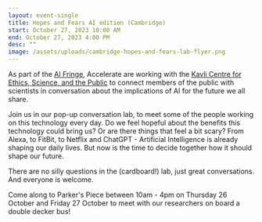 ```yaml
---
layout: event-single
title: Hopes and Fears AI edition (Cambridge)
start: October 27, 2023 10:00 AM
end: October 27, 2023 4:00 PM
desc: ""
image: /assets/uploads/cambridge-hopes-and-fears-lab-flyer.png
---
```

As part of the [AI Fringe](https://aifringe.org/), Accelerate are working with the [Kavli Centre for Ethics, Science, and the Public](https://www.kcesp.ac.uk/) to connect members of the public with scientists  in conversation about the implications of AI for the future we all share. 

Join us in our pop-up conversation lab, to meet some of the people working on this technology every day. Do we feel hopeful about the benefits this technology could bring us? Or are there things that feel a bit scary?
From Alexa, to FitBit, to Netflix and ChatGPT - Artificial Intelligence is already shaping our daily lives. But now is the time to decide together how it should shape our future.

There are no silly questions in the (cardboard!) lab, just great conversations. And everyone is welcome.

C﻿ome along to Parker's Piece[](https://www.thelivingcentre.org/contact/) between 10am - 4pm on Thursday 26 October and Friday 27 October to meet with our researchers on board a double decker bus!